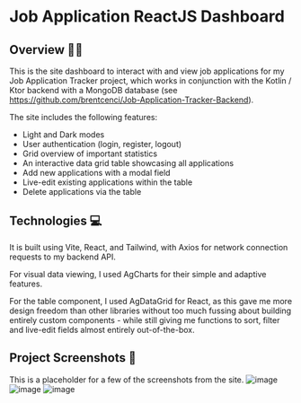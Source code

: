 # Job Application ReactJS Dashboard

## Overview 📝📌

This is the site dashboard to interact with and view job applications for my Job Application Tracker project, which works in conjunction with the Kotlin / Ktor backend with a MongoDB database (see https://github.com/brentcenci/Job-Application-Tracker-Backend).

The site includes the following features:
- Light and Dark modes
- User authentication (login, register, logout)
- Grid overview of important statistics
- An interactive data grid table showcasing all applications
- Add new applications with a modal field
- Live-edit existing applications within the table
- Delete applications via the table


## Technologies 💻
It is built using Vite, React, and Tailwind, with Axios for network connection requests to my backend API.

For visual data viewing, I used AgCharts for their simple and adaptive features.

For the table component, I used AgDataGrid for React, as this gave me more design freedom than other libraries without too much fussing about building entirely custom components - while still giving me functions to sort, filter and live-edit fields almost entirely out-of-the-box.


## Project Screenshots 📸

This is a placeholder for a few of the screenshots from the site.
![image](https://github.com/user-attachments/assets/1265f292-0e33-40a8-9615-22858a43a197)
![image](https://github.com/user-attachments/assets/ba332bc9-c3c4-444b-8e76-3e4329e7de57)
![image](https://github.com/user-attachments/assets/8185c879-b636-43b3-83f0-59ea8b585e51)
